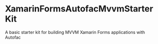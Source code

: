 # XamarinFormsAutofacMvvmStarterKit
A basic starter kit for building MVVM Xamarin Forms applications with Autofac
